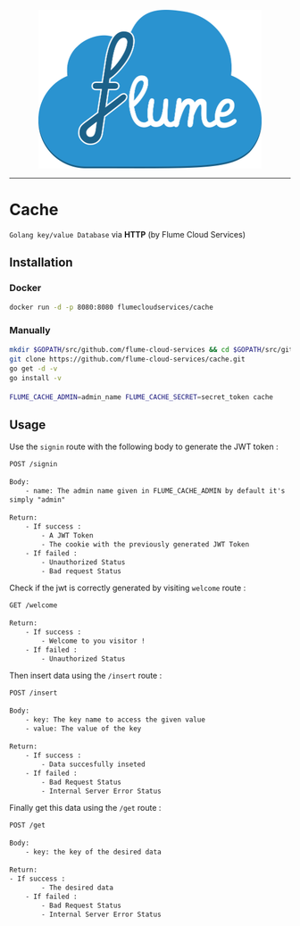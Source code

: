 <p align="center">
  <img src="https://raw.githubusercontent.com/dimensi0n/flume/master/.github/logo.png" width="400"/>
</p>

<hr>

# Cache
`Golang key/value Database` via **HTTP** (by Flume Cloud Services)

## Installation

### Docker

```bash
docker run -d -p 8080:8080 flumecloudservices/cache
```

### Manually

```bash
mkdir $GOPATH/src/github.com/flume-cloud-services && cd $GOPATH/src/github.com/flume-cloud-services
git clone https://github.com/flume-cloud-services/cache.git
go get -d -v
go install -v

FLUME_CACHE_ADMIN=admin_name FLUME_CACHE_SECRET=secret_token cache
```

## Usage

Use the `signin` route with the following body to generate the JWT token :

```
POST /signin

Body:
    - name: The admin name given in FLUME_CACHE_ADMIN by default it's simply "admin"

Return:
    - If success :
        - A JWT Token
        - The cookie with the previously generated JWT Token
    - If failed :
        - Unauthorized Status
        - Bad request Status
```
Check if the jwt is correctly generated by visiting `welcome` route :

```
GET /welcome

Return:
    - If success :
        - Welcome to you visitor !
    - If failed :
        - Unauthorized Status
```

Then insert data using the `/insert` route :

```
POST /insert

Body:
    - key: The key name to access the given value
    - value: The value of the key

Return:
    - If success :
        - Data succesfully inseted
    - If failed :
        - Bad Request Status
        - Internal Server Error Status
```

Finally get this data using the `/get` route :

```
POST /get

Body:
    - key: the key of the desired data

Return:
- If success :
        - The desired data
    - If failed :
        - Bad Request Status
        - Internal Server Error Status
```